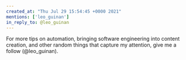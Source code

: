 ```yaml
---
created_at: "Thu Jul 29 15:54:45 +0000 2021"
mentions: ['leo_guinan']
in_reply_to: @leo_guinan
---
```


For more tips on automation, bringing software engineering into content creation, and other random things that capture my attention, give me a follow (@leo_guinan).